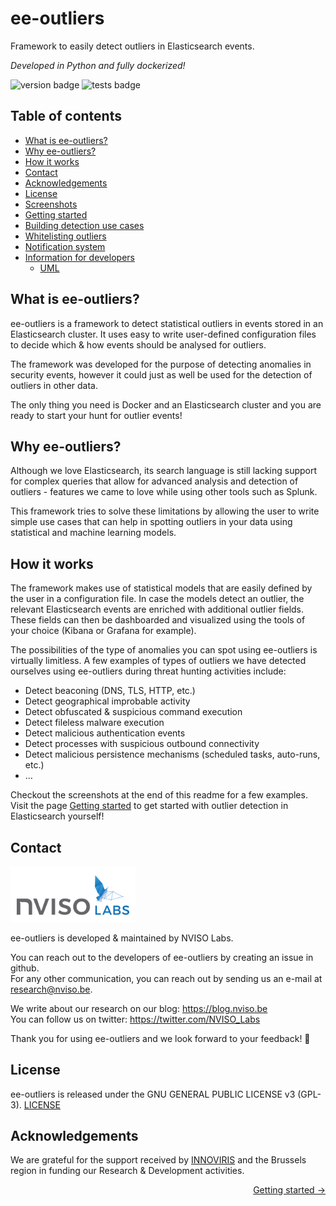 
# ee-outliers 
Framework to easily detect outliers in Elasticsearch events.

*Developed in Python and fully dockerized!*

![version badge](https://img.shields.io/badge/version-0.2.11-blue "verion 0.2.11")
![tests badge](https://img.shields.io/badge/unit_tests-216-orange "216 unit tests")


## Table of contents

- [What is ee-outliers?](#what-is-ee-outliers)
- [Why ee-outliers?](#why-ee-outliers)
- [How it works](#how-it-works)
- [Contact](#contact)
- [Acknowledgements](#acknowledgements)
- [License](#license)
- [Screenshots](documentation/SCREENSHOTS.md)
- [Getting started](documentation/INSTALL.md)
- [Building detection use cases](documentation/CONFIG_OUTLIERS.md)
- [Whitelisting outliers](documentation/WHITELIST.md)
- [Notification system](documentation/NOTIFICATIONS.md)
- [Information for developers](documentation/DEVELOPMENT.md)
    - [UML](documentation/UML.md)


## What is ee-outliers?
ee-outliers is a framework to detect statistical outliers in events stored 
in an Elasticsearch cluster. It uses easy to write user-defined configuration files 
to decide which & how events should be analysed for outliers.

The framework was developed for the purpose of detecting anomalies in 
security events, however it could just as well be used for the detection 
of outliers in other data.

The only thing you need is Docker and an Elasticsearch cluster and you are
ready to start your hunt for outlier events!

## Why ee-outliers?
Although we love Elasticsearch, its search language is still lacking support 
for complex queries that allow for advanced analysis and detection of outliers -
features we came to love while using other tools such as Splunk.
 
This framework tries to solve these limitations by allowing the user to write simple use cases
that can help in spotting outliers in your data using statistical and machine 
learning models.

## How it works

The framework makes use of statistical models that are easily defined by the user in a configuration file. In case the 
models detect an outlier, the relevant Elasticsearch events are enriched with additional outlier fields. These fields 
can then be dashboarded and visualized using the tools of your choice (Kibana or Grafana for example).

The possibilities of the type of anomalies you can spot using ee-outliers is virtually limitless. A few examples of 
types of outliers we have detected ourselves using ee-outliers during threat hunting activities include:

-	Detect beaconing (DNS, TLS, HTTP, etc.)
-	Detect geographical improbable activity
-	Detect obfuscated & suspicious command execution
-	Detect fileless malware execution
-	Detect malicious authentication events
-	Detect processes with suspicious outbound connectivity
-	Detect malicious persistence mechanisms (scheduled tasks, auto-runs, etc.)
-	…

Checkout the screenshots at the end of this readme for a few examples.
Visit the page [Getting started](documentation/INSTALL.md) to get started with outlier 
detection in Elasticsearch yourself!

## Contact

<p align="left"> 
<img alt="NVISO Labs logo" src="documentation/images/NVISO%20Labs%20standard%20logo.png?raw=true" width="200"/><br/>
</p>

ee-outliers is developed & maintained by NVISO Labs.

You can reach out to the developers of ee-outliers by creating an issue in github.  
For any other communication, you can reach out by sending us an e-mail at [research@nviso.be](mailto:research@nviso.be).

We write about our research on our blog: https://blog.nviso.be  
You can follow us on twitter: https://twitter.com/NVISO_Labs

Thank you for using ee-outliers and we look forward to your feedback! 🐀

## License

ee-outliers is released under the GNU GENERAL PUBLIC LICENSE v3 (GPL-3).
[LICENSE](LICENSE)

## Acknowledgements
We are grateful for the support received by [INNOVIRIS](https://innoviris.brussels/) and the Brussels region in 
funding our Research & Development activities. 


<p align="right"><a href="documentation/INSTALL.md">Getting started &#8594;</a></p>
